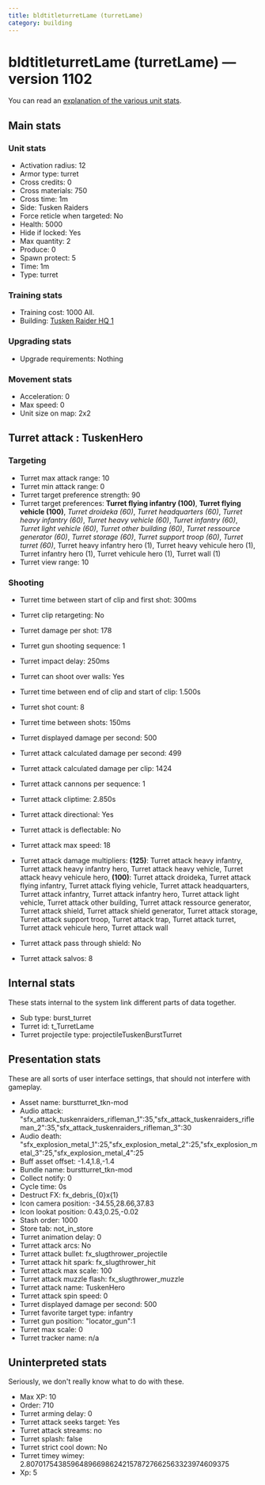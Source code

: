 ```yaml
---
title: bldtitleturretLame (turretLame)
category: building
---
```


# bldtitleturretLame (turretLame) — version 1102

You can read an [explanation  of the various unit stats](unitexplained.md).

## Main stats

### Unit stats

  * Activation radius: 12
  * Armor type: turret
  * Cross credits: 0
  * Cross materials: 750
  * Cross time: 1m
  * Side: Tusken Raiders
  * Force reticle when targeted: No
  * Health: 5000
  * Hide if locked: Yes
  * Max quantity: 2
  * Produce: 0
  * Spawn protect: 5
  * Time: 1m
  * Type: turret

### Training stats

  * Training cost: 1000 All.
  * Building: [Tusken Raider HQ 1](tuskenHQ.html)

### Upgrading stats

  * Upgrade requirements: Nothing

### Movement stats

  * Acceleration: 0
  * Max speed: 0
  * Unit size on map: 2x2

## Turret attack : TuskenHero


### Targeting

  * Turret max attack range: 10
  * Turret min attack range: 0
  * Turret target preference strength: 90
  * Turret target preferences: **Turret flying infantry (100)**, **Turret flying vehicle (100)**, _Turret droideka (60)_, _Turret headquarters (60)_, _Turret heavy infantry (60)_, _Turret heavy vehicle (60)_, _Turret infantry (60)_, _Turret light vehicle (60)_, _Turret other building (60)_, _Turret ressource generator (60)_, _Turret storage (60)_, _Turret support troop (60)_, _Turret turret (60)_, Turret heavy infantry hero (1), Turret heavy vehicule hero (1), Turret infantry hero (1), Turret vehicule hero (1), Turret wall (1)
  * Turret view range: 10

### Shooting

  * Turret time between start of clip and first shot: 300ms
  * Turret clip retargeting: No
  * Turret damage per shot: 178
  * Turret gun shooting sequence: 1
  * Turret impact delay: 250ms
  * Turret can shoot over walls: Yes
  * Turret time between end of clip and start of clip: 1.500s
  * Turret shot count: 8
  * Turret time between shots: 150ms

  * Turret displayed damage per second: 500
  * Turret attack calculated damage per second: 499
  * Turret attack calculated damage per clip: 1424

  * Turret attack cannons per sequence: 1
  * Turret attack cliptime: 2.850s
  * Turret attack directional: Yes
  * Turret attack is deflectable: No
  * Turret attack max speed: 18
  * Turret attack damage multipliers: **(125)**: Turret attack heavy infantry, Turret attack heavy infantry hero, Turret attack heavy vehicle, Turret attack heavy vehicule hero, **(100)**: Turret attack droideka, Turret attack flying infantry, Turret attack flying vehicle, Turret attack headquarters, Turret attack infantry, Turret attack infantry hero, Turret attack light vehicle, Turret attack other building, Turret attack ressource generator, Turret attack shield, Turret attack shield generator, Turret attack storage, Turret attack support troop, Turret attack trap, Turret attack turret, Turret attack vehicule hero, Turret attack wall
  * Turret attack pass through shield: No
  * Turret attack salvos: 8

## Internal stats

These stats internal to the system link different parts of data together.

  * Sub type: burst_turret
  * Turret id: t_TurretLame
  * Turret projectile type: projectileTuskenBurstTurret

## Presentation stats

These are all sorts of user interface settings, that should not interfere with gameplay.

  * Asset name: burstturret_tkn-mod
  * Audio attack: "sfx_attack_tuskenraiders_rifleman_1":35,"sfx_attack_tuskenraiders_rifleman_2":35,"sfx_attack_tuskenraiders_rifleman_3":30
  * Audio death: "sfx_explosion_metal_1":25,"sfx_explosion_metal_2":25,"sfx_explosion_metal_3":25,"sfx_explosion_metal_4":25
  * Buff asset offset: -1.4,1.8,-1.4
  * Bundle name: burstturret_tkn-mod
  * Collect notify: 0
  * Cycle time: 0s
  * Destruct FX: fx_debris_{0}x{1}
  * Icon camera position: -34.55,28.66,37.83
  * Icon lookat position: 0.43,0.25,-0.02
  * Stash order: 1000
  * Store tab: not_in_store
  * Turret animation delay: 0
  * Turret attack arcs: No
  * Turret attack bullet: fx_slugthrower_projectile
  * Turret attack hit spark: fx_slugthrower_hit
  * Turret attack max scale: 100
  * Turret attack muzzle flash: fx_slugthrower_muzzle
  * Turret attack name: TuskenHero
  * Turret attack spin speed: 0
  * Turret displayed damage per second: 500
  * Turret favorite target type: infantry
  * Turret gun position: "locator_gun":1
  * Turret max scale: 0
  * Turret tracker name: n/a

## Uninterpreted stats

Seriously, we don't really know what to do with these.

  * Max XP: 10
  * Order: 710
  * Turret arming delay: 0
  * Turret attack seeks target: Yes
  * Turret attack streams: no
  * Turret splash: false
  * Turret strict cool down: No
  * Turret timey wimey: 2.8070175438596489669862421578727662563323974609375
  * Xp: 5

